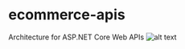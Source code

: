 # ecommerce-apis
 Architecture for ASP.NET Core Web APIs
![alt text](https://github.com/Paul-Salvi/ecommerce-apis/blob/Arch.png?raw=true)
